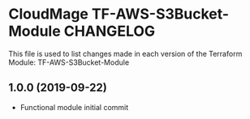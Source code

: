 # CloudMage TF-AWS-S3Bucket-Module CHANGELOG

This file is used to list changes made in each version of the Terraform Module: TF-AWS-S3Bucket-Module

## 1.0.0 (2019-09-22)

- Functional module initial commit
